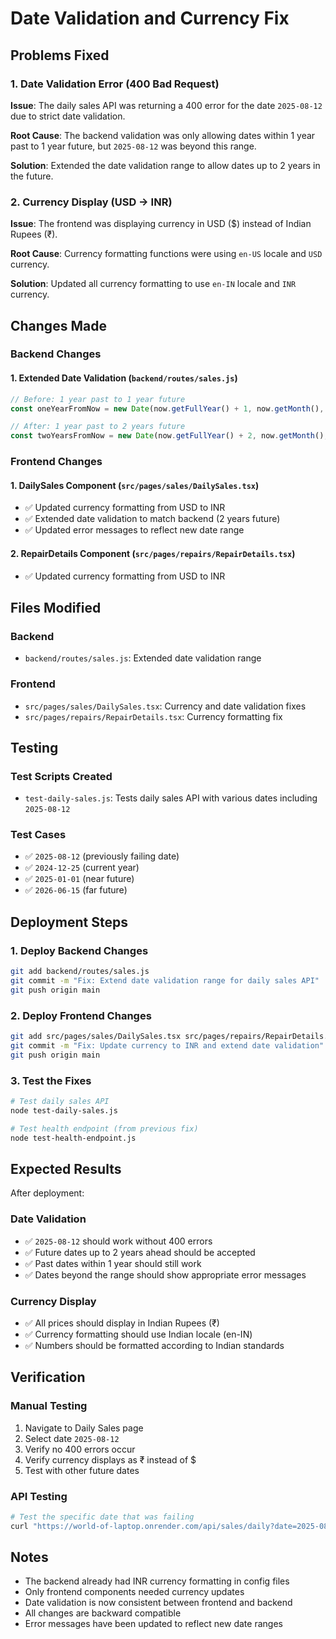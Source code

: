 # Date Validation and Currency Fix

## Problems Fixed

### 1. Date Validation Error (400 Bad Request)
**Issue**: The daily sales API was returning a 400 error for the date `2025-08-12` due to strict date validation.

**Root Cause**: The backend validation was only allowing dates within 1 year past to 1 year future, but `2025-08-12` was beyond this range.

**Solution**: Extended the date validation range to allow dates up to 2 years in the future.

### 2. Currency Display (USD → INR)
**Issue**: The frontend was displaying currency in USD ($) instead of Indian Rupees (₹).

**Root Cause**: Currency formatting functions were using `en-US` locale and `USD` currency.

**Solution**: Updated all currency formatting to use `en-IN` locale and `INR` currency.

## Changes Made

### Backend Changes

#### 1. Extended Date Validation (`backend/routes/sales.js`)
```javascript
// Before: 1 year past to 1 year future
const oneYearFromNow = new Date(now.getFullYear() + 1, now.getMonth(), now.getDate());

// After: 1 year past to 2 years future  
const twoYearsFromNow = new Date(now.getFullYear() + 2, now.getMonth(), now.getDate());
```

### Frontend Changes

#### 1. DailySales Component (`src/pages/sales/DailySales.tsx`)
- ✅ Updated currency formatting from USD to INR
- ✅ Extended date validation to match backend (2 years future)
- ✅ Updated error messages to reflect new date range

#### 2. RepairDetails Component (`src/pages/repairs/RepairDetails.tsx`)
- ✅ Updated currency formatting from USD to INR

## Files Modified

### Backend
- `backend/routes/sales.js`: Extended date validation range

### Frontend  
- `src/pages/sales/DailySales.tsx`: Currency and date validation fixes
- `src/pages/repairs/RepairDetails.tsx`: Currency formatting fix

## Testing

### Test Scripts Created
- `test-daily-sales.js`: Tests daily sales API with various dates including `2025-08-12`

### Test Cases
- ✅ `2025-08-12` (previously failing date)
- ✅ `2024-12-25` (current year)
- ✅ `2025-01-01` (near future)
- ✅ `2026-06-15` (far future)

## Deployment Steps

### 1. Deploy Backend Changes
```bash
git add backend/routes/sales.js
git commit -m "Fix: Extend date validation range for daily sales API"
git push origin main
```

### 2. Deploy Frontend Changes
```bash
git add src/pages/sales/DailySales.tsx src/pages/repairs/RepairDetails.tsx
git commit -m "Fix: Update currency to INR and extend date validation"
git push origin main
```

### 3. Test the Fixes
```bash
# Test daily sales API
node test-daily-sales.js

# Test health endpoint (from previous fix)
node test-health-endpoint.js
```

## Expected Results

After deployment:

### Date Validation
- ✅ `2025-08-12` should work without 400 errors
- ✅ Future dates up to 2 years ahead should be accepted
- ✅ Past dates within 1 year should still work
- ✅ Dates beyond the range should show appropriate error messages

### Currency Display
- ✅ All prices should display in Indian Rupees (₹)
- ✅ Currency formatting should use Indian locale (en-IN)
- ✅ Numbers should be formatted according to Indian standards

## Verification

### Manual Testing
1. Navigate to Daily Sales page
2. Select date `2025-08-12`
3. Verify no 400 errors occur
4. Verify currency displays as ₹ instead of $
5. Test with other future dates

### API Testing
```bash
# Test the specific date that was failing
curl "https://world-of-laptop.onrender.com/api/sales/daily?date=2025-08-12"
```

## Notes

- The backend already had INR currency formatting in config files
- Only frontend components needed currency updates
- Date validation is now consistent between frontend and backend
- All changes are backward compatible
- Error messages have been updated to reflect new date ranges
